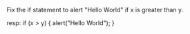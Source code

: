 Fix the if statement to alert "Hello World" if x is greater than y.


resp:
if (x > y) {
  alert("Hello World");
}